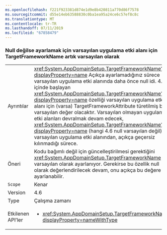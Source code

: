 ```yaml
---
ms.openlocfilehash: f221f923381d874e1d9e8b420811a770d86f7578
ms.sourcegitcommit: d55e14eb63588830c0ba1ea95a24ce6c57ef8c8c
ms.translationtype: MT
ms.contentlocale: tr-TR
ms.lasthandoff: 07/11/2019
ms.locfileid: "67858479"
---
```

### <a name="targetframeworkname-for-default-app-domain-no-longer-defaults-to-null-if-not-set"></a>Null değilse ayarlamak için varsayılan uygulama etki alanı için TargetFrameworkName artık varsayılan olarak

|   |   |
|---|---|
|Ayrıntılar|<xref:System.AppDomainSetup.TargetFrameworkName?displayProperty=name> Açıkça ayarlamadığınız sürece varsayılan uygulama etki alanında daha önce null idi. 4\.6 içinde başlayan <xref:System.AppDomainSetup.TargetFrameworkName?displayProperty=name> özelliği varsayılan uygulama etki alanı için (varsa) TargetFrameworkAttribute türetilmiş bir varsayılan değer olacaktır. Varsayılan olmayan uygulama etki alanları devralmak devam edecek, <xref:System.AppDomainSetup.TargetFrameworkName?displayProperty=name> (hangi 4.6 null varsayılan değil) varsayılan uygulama etki alanından, açıkça geçersiz kılınmadığı sürece.|
|Öneri|Kodu bağımlı değil için güncelleştirilmesi gerektiğini <xref:System.AppDomainSetup.TargetFrameworkName> null varsayılan olarak ayarlanıyor. Gerekirse bu özellik null olarak değerlendirilecek devam, onu açıkça bu değere ayarlanabilir.|
|`Scope`|Kenar|
|Version|4.6|
|Type|Çalışma zamanı|
|Etkilenen API’ler|<ul><li><xref:System.AppDomainSetup.TargetFrameworkName?displayProperty=nameWithType></li></ul>|

